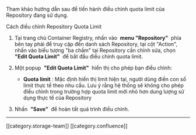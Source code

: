 Tham khảo hướng dẫn sau để tiến hành điều chỉnh quota limit của Repository đang sử dụng.

Cách điều chỉnh Repository Quota Limit
1. Tại trang chủ Container Registry, nhấn vào  **menu "Repository"**  phía bên tay phải để truy cập đến danh sách Repository, tại cột "Action", nhấn vào biểu tượng "ba chấm" tại Repository cần chỉnh sửa, chọn  **"Edit Quota Limit"**  để bắt đầu điều chỉnh quota limit.
1. Một popup  **"Edit Quota Limit"**  hiển thị cho phép bạn điều chỉnh:
    *  **Quota limit** : Mặc định hiển thị limit hiện tại, người dùng điền con số limit thực tế theo nhu cầu. Lưu ý rằng hệ thống sẽ không cho phép điều chỉnh trong trường hợp quota limit mới nhỏ hơn dung lượng sử dụng thực tế của Repository

    
1. Nhấn  **"Save"**  để hoàn tất quá trình điều chỉnh.



*****

[[category.storage-team]] 
[[category.confluence]] 
